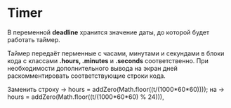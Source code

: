 # Timer

<p>В переменной <b>deadline</b> хранится значение даты, до которой будет работать таймер.</p>

<p>Таймер передаёт перменные с часами, минутами и секундами в блоки кода 
с классами <b>.hours, .minutes</b> и <b>.seconds</b> соответственно. При необходимости 
дополнительного вывода на экран дней раскомментировать соответствующие строки кода. </p>

<p>Заменить строку -> hours = addZero(Math.floor((t/(1000*60*60))));
            на  -> hours = addZero(Math.floor((t/(1000*60*60) % 24))),
</p>
